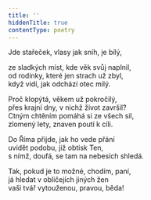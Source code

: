 ```yaml
---
title: ''
hiddenTitle: true
contentType: poetry
---
```


<section>

Jde stařeček, vlasy jak sníh, je bílý,

ze sladkých míst, kde věk svůj naplnil,  
od rodinky, které jen strach už zbyl,  
když vidí, jak odchází otec milý.

</section>

<section>

Proč klopýtá, věkem už pokročilý,  
přes krajní dny, v nichž život završil?  
Ctným chtěním pomáhá si ze všech sil,  
zlomený lety, znaven poutí k cíli.

</section>

<section>

Do Říma přijde, jak ho vede přání  
uvidět podobu, již obtisk Ten,  
s nímž, doufá, se tam na nebesích shledá.

</section>

<section>

Tak, pokud je to možné, chodím, paní,  
já hledat v obličejích jiných žen  
vaši tvář vytouženou, pravou, běda!

</section>
